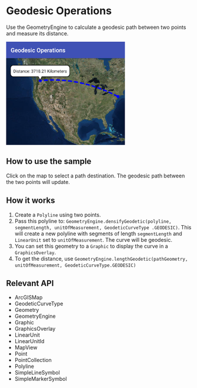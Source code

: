 # Geodesic Operations 
Use the GeometryEngine to calculate a geodesic path between two points and measure its distance.

![Geodesic Operations App](geodesic-operations.png)

## How to use the sample
Click on the map to select a path destination. The geodesic path between the two points will update.

## How it works
1. Create a `Polyline` using two points.
1. Pass this polyline to: `GeometryEngine.densifyGeodetic(polyline, segmentLength, unitOfMeasurement, GeodeticCurveType
    .GEODESIC)`. This will create a new polyline with segments of length `segmentLength` and 
    `LinearUnit` set to `unitOfMeasurement`. The curve will be geodesic.
1. You can set this geometry to a `Graphic` to display the curve in a `GraphicsOverlay`.
1. To get the distance, use `GeometryEngine.lengthGeodetic(pathGeometry, unitOfMeasurement, GeodeticCurveType.GEODESIC)`  


## Relevant API
 * ArcGISMap 
 * GeodeticCurveType 
 * Geometry 
 * GeometryEngine 
 * Graphic 
 * GraphicsOverlay 
 * LinearUnit 
 * LinearUnitId 
 * MapView 
 * Point 
 * PointCollection 
 * Polyline 
 * SimpleLineSymbol 
 * SimpleMarkerSymbol 

